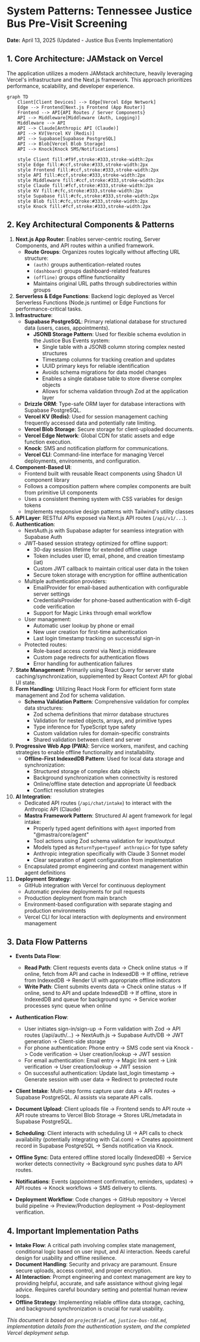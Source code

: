# System Patterns: Tennessee Justice Bus Pre-Visit Screening

**Date:** April 13, 2025 (Updated - Justice Bus Events Implementation)

## 1. Core Architecture: JAMstack on Vercel

The application utilizes a modern JAMstack architecture, heavily leveraging Vercel's infrastructure and the Next.js framework. This approach prioritizes performance, scalability, and developer experience.

```mermaid
graph TD
    Client[Client Devices] --> Edge[Vercel Edge Network]
    Edge --> Frontend[Next.js Frontend (App Router)]
    Frontend --> API{API Routes / Server Components}
    API --> Middleware[Middleware (Auth, Logging)]
    Middleware --> API
    API --> Claude[Anthropic API (Claude)]
    API --> KV[Vercel KV (Redis)]
    API --> Supabase[Supabase PostgreSQL]
    API --> Blob[Vercel Blob Storage]
    API --> Knock[Knock SMS/Notifications]

    style Client fill:#f9f,stroke:#333,stroke-width:2px
    style Edge fill:#ccf,stroke:#333,stroke-width:2px
    style Frontend fill:#ccf,stroke:#333,stroke-width:2px
    style API fill:#ccf,stroke:#333,stroke-width:2px
    style Middleware fill:#ccf,stroke:#333,stroke-width:2px
    style Claude fill:#fcf,stroke:#333,stroke-width:2px
    style KV fill:#cfc,stroke:#333,stroke-width:2px
    style Supabase fill:#cfc,stroke:#333,stroke-width:2px
    style Blob fill:#cfc,stroke:#333,stroke-width:2px
    style Knock fill:#fcf,stroke:#333,stroke-width:2px
```

## 2. Key Architectural Components & Patterns

1.  **Next.js App Router**: Enables server-centric routing, Server Components, and API routes within a unified framework.
    - **Route Groups**: Organizes routes logically without affecting URL structure:
      - `(auth)` groups authentication-related routes
      - `(dashboard)` groups dashboard-related features
      - `(offline)` groups offline functionality
      - Maintains original URL paths through subdirectories within groups
2.  **Serverless & Edge Functions**: Backend logic deployed as Vercel Serverless Functions (Node.js runtime) or Edge Functions for performance-critical tasks.
3.  **Infrastructure**:
    - **Supabase PostgreSQL**: Primary relational database for structured data (users, cases, appointments).
      - **JSONB Storage Pattern**: Used for flexible schema evolution in the Justice Bus Events system:
        - Single table with a JSONB column storing complex nested structures
        - Timestamp columns for tracking creation and updates
        - UUID primary keys for reliable identification
        - Avoids schema migrations for data model changes
        - Enables a single database table to store diverse complex objects
        - Allows for schema validation through Zod at the application layer
    - **Drizzle ORM**: Type-safe ORM layer for database interactions with Supabase PostgreSQL.
    - **Vercel KV (Redis)**: Used for session management caching frequently accessed data and potentially rate limiting.
    - **Vercel Blob Storage**: Secure storage for client-uploaded documents.
    - **Vercel Edge Network**: Global CDN for static assets and edge function execution.
    - **Knock**: SMS and notification platform for communications.
    - **Vercel CLI**: Command-line interface for managing Vercel deployments, environments, and configuration.
4.  **Component-Based UI**:
    - Frontend built with reusable React components using Shadcn UI component library
    - Follows a composition pattern where complex components are built from primitive UI components
    - Uses a consistent theming system with CSS variables for design tokens
    - Implements responsive design patterns with Tailwind's utility classes
5.  **API Layer**: RESTful APIs exposed via Next.js API routes (`/api/v1/...`).
6.  **Authentication**:
    - NextAuth.js with Supabase adapter for seamless integration with Supabase Auth
    - JWT-based session strategy optimized for offline support:
      - 30-day session lifetime for extended offline usage
      - Token includes user ID, email, phone, and creation timestamp (iat)
      - Custom JWT callback to maintain critical user data in the token
      - Secure token storage with encryption for offline authentication
    - Multiple authentication providers:
      - EmailProvider for email-based authentication with configurable server settings
      - CredentialsProvider for phone-based authentication with 6-digit code verification
      - Support for Magic Links through email workflow
    - User management:
      - Automatic user lookup by phone or email
      - New user creation for first-time authentication
      - Last login timestamp tracking on successful sign-in
    - Protected routes:
      - Role-based access control via Next.js middleware
      - Custom page redirects for authentication flows
      - Error handling for authentication failures
7.  **State Management**: Primarily using React Query for server state caching/synchronization, supplemented by React Context API for global UI state.
8.  **Form Handling**: Utilizing React Hook Form for efficient form state management and Zod for schema validation.
    - **Schema Validation Pattern**: Comprehensive validation for complex data structures:
      - Zod schema definitions that mirror database structures
      - Validation for nested objects, arrays, and primitive types
      - Type inference for TypeScript type safety
      - Custom validation rules for domain-specific constraints
      - Shared validation between client and server
9.  **Progressive Web App (PWA)**: Service workers, manifest, and caching strategies to enable offline functionality and installability.
    - **Offline-First IndexedDB Pattern**: Used for local data storage and synchronization:
      - Structured storage of complex data objects
      - Background synchronization when connectivity is restored
      - Online/offline state detection and appropriate UI feedback
      - Conflict resolution strategies
10. **AI Integration**:
    - Dedicated API routes (`/api/chat/intake`) to interact with the Anthropic API (Claude)
    - **Mastra Framework Pattern**: Structured AI agent framework for legal intake:
      - Properly typed agent definitions with `Agent` imported from "@mastra/core/agent"
      - Tool actions using Zod schema validation for input/output
      - Models typed as `ReturnType<typeof anthropic>` for type safety
      - Anthropic integration specifically with Claude 3 Sonnet model
      - Clear separation of agent configuration from implementation
    - Encapsulated prompt engineering and context management within agent definitions
11. **Deployment Strategy**:
    - GitHub integration with Vercel for continuous deployment
    - Automatic preview deployments for pull requests
    - Production deployment from main branch
    - Environment-based configuration with separate staging and production environments
    - Vercel CLI for local interaction with deployments and environment management

## 3. Data Flow Patterns

- **Events Data Flow**:

  - **Read Path**: Client requests events data -> Check online status -> If online, fetch from API and cache in IndexedDB -> If offline, retrieve from IndexedDB -> Render UI with appropriate offline indicators
  - **Write Path**: Client submits events data -> Check online status -> If online, send to API and update IndexedDB -> If offline, store in IndexedDB and queue for background sync -> Service worker processes sync queue when online

- **Authentication Flow**:
  - User initiates sign-in/sign-up -> Form validation with Zod -> API routes (/api/auth/...) -> NextAuth.js -> Supabase Auth/DB -> JWT generation -> Client-side storage
  - For phone authentication: Phone entry -> SMS code sent via Knock -> Code verification -> User creation/lookup -> JWT session
  - For email authentication: Email entry -> Magic link sent -> Link verification -> User creation/lookup -> JWT session
  - On successful authentication: Update last_login timestamp -> Generate session with user data -> Redirect to protected route
- **Client Intake**: Multi-step forms capture user data -> API routes -> Supabase PostgreSQL. AI assists via separate API calls.
- **Document Upload**: Client uploads file -> Frontend sends to API route -> API route streams to Vercel Blob Storage -> Stores URL/metadata in Supabase PostgreSQL.
- **Scheduling**: Client interacts with scheduling UI -> API calls to check availability (potentially integrating with Cal.com) -> Creates appointment record in Supabase PostgreSQL -> Sends notification via Knock.
- **Offline Sync**: Data entered offline stored locally (IndexedDB) -> Service worker detects connectivity -> Background sync pushes data to API routes.
- **Notifications**: Events (appointment confirmation, reminders, updates) -> API routes -> Knock workflows -> SMS delivery to clients.
- **Deployment Workflow**: Code changes -> GitHub repository -> Vercel build pipeline -> Preview/Production deployment -> Post-deployment verification.

## 4. Important Implementation Paths

- **Intake Flow**: A critical path involving complex state management, conditional logic based on user input, and AI interaction. Needs careful design for usability and offline resilience.
- **Document Handling**: Security and privacy are paramount. Ensure secure uploads, access control, and proper encryption.
- **AI Interaction**: Prompt engineering and context management are key to providing helpful, accurate, and safe assistance without giving legal advice. Requires careful boundary setting and potential human review loops.
- **Offline Strategy**: Implementing reliable offline data storage, caching, and background synchronization is crucial for rural usability.

_This document is based on `projectBrief.md`, `justice-bus-tdd.md`, implementation details from the authentication system, and the completed Vercel deployment setup._
